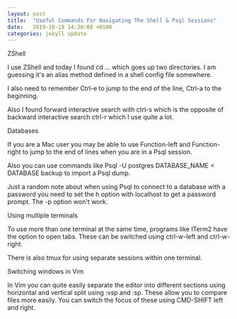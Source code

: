 ```yaml
---
layout: post
title:  "Useful Commands For Navigating The Shell & Psql Sessions"
date:   2019-10-18 14:30:08 +0100
categories: jekyll update
---
```

ZShell

I use ZShell and today I found cd ... which goes up two directories. I am guessing it's an alias method defined in a shell config file somewhere.

I also need to remember Ctrl-e to jump to the end of the line, Ctrl-a to the beginning.

Also I found forward interactive search with ctrl-s which is the opposite of backward interactive search ctrl-r which I use quite a lot.

Databases

If you are a Mac user you may be able to use Function-left and Function-right to jump to the end of lines when you are in a Psql session. 

Also you can use commands like Psql -U postgres DATABASE_NAME < DATABASE backup to import a Psql dump.

Just a random note about when using Psql to connect to a database with a password you need to set the h option with localhost to get a password prompt. The -p option won't work.

Using multiple terminals

To use more than one terminal at the same time, programs like ITerm2 have the option to open tabs. These can be switched using ctrl-w-left and ctrl-w-right.

There is also tmux for using separate sessions within one terminal.

Switching windows in Vim

In Vim you can quite easily separate the editor into different sections using horizontal and vertical split using :vsp and :sp. These allow you to compare files more easily. You can switch the focus of these using CMD-SHIFT left and right.